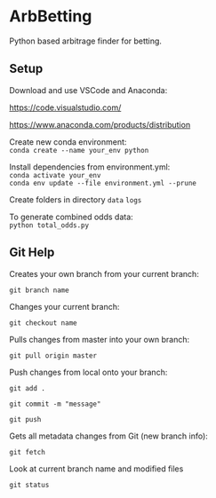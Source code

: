 # ArbBetting

Python based arbitrage finder for betting.

## Setup

Download and use VSCode and Anaconda:

https://code.visualstudio.com/

https://www.anaconda.com/products/distribution

Create new conda environment:  
`conda create --name your_env python`

Install dependencies from environment.yml:  
`conda activate your_env`  
`conda env update --file environment.yml --prune`

Create folders in directory
`data`
`logs`

To generate combined odds data:  
`python total_odds.py`


## Git Help

Creates your own branch from your current branch:

`git branch name`


Changes your current branch:

`git checkout name`

Pulls changes from master into your own branch:

`git pull origin master`

Push changes from local onto your branch:

`git add .`

`git commit -m "message"`

`git push`

Gets all metadata changes from Git (new branch info):

`git fetch`

Look at current branch name and modified files

`git status`